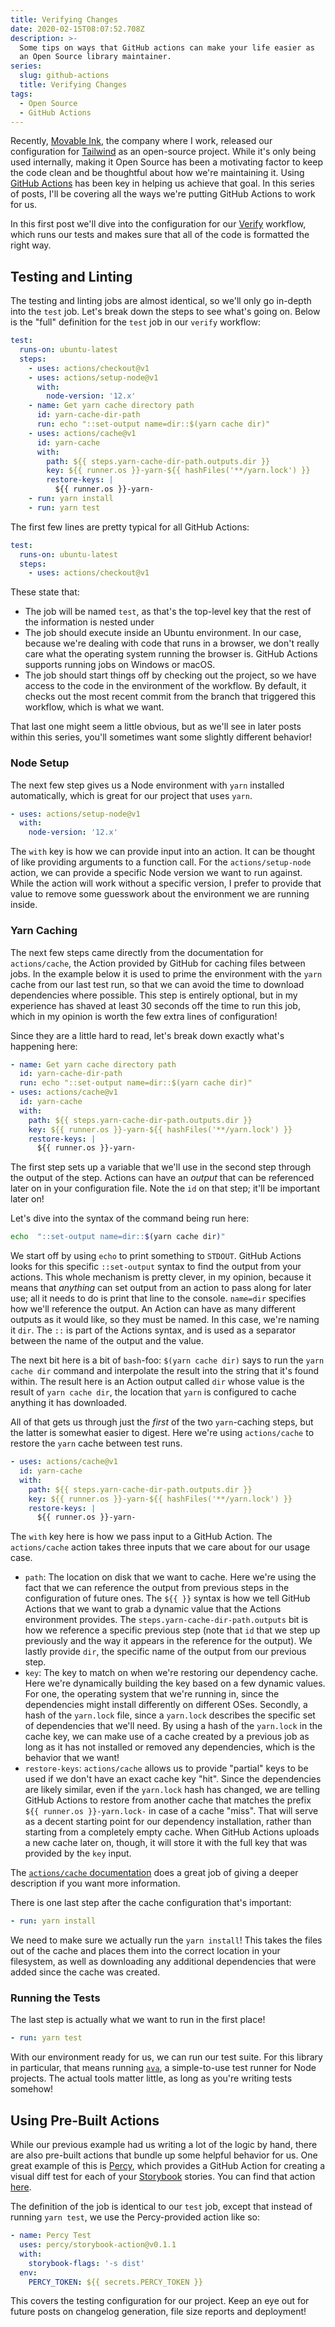 ```yaml
---
title: Verifying Changes
date: 2020-02-15T08:07:52.708Z
description: >-
  Some tips on ways that GitHub actions can make your life easier as
  an Open Source library maintainer.
series:
  slug: github-actions
  title: Verifying Changes
tags:
  - Open Source
  - GitHub Actions
---
```


Recently, [Movable Ink](https://movableink.com/), the company where I work, released our configuration for [Tailwind](https://tailwindcss.com/) as an open-source project. While it's only being used internally, making it Open Source has been a motivating factor to keep the code clean and be thoughtful about how we're maintaining it. Using [GitHub Actions](https://help.github.com/en/actions/getting-started-with-github-actions/about-github-actions) has been key in helping us achieve that goal. In this series of posts, I'll be covering all the ways we're putting GitHub Actions to work for us.

In this first post we'll dive into the configuration for our [Verify](https://github.com/movableink/tailwind-config/blob/612bb35be17c4b4c82ee782502d0d8be716326fc/.github/workflows/verify.yml) workflow, which runs our tests and makes sure that all of the code is formatted the right way.

## Testing and Linting

The testing and linting jobs are almost identical, so we'll only go in-depth into the `test` job. Let's break down the steps to see what's going on. Below is the "full" definition for the `test` job in our `verify` workflow:

```yaml
test:
  runs-on: ubuntu-latest
  steps:
    - uses: actions/checkout@v1
    - uses: actions/setup-node@v1
      with:
        node-version: '12.x'
    - name: Get yarn cache directory path
      id: yarn-cache-dir-path
      run: echo "::set-output name=dir::$(yarn cache dir)"
    - uses: actions/cache@v1
      id: yarn-cache
      with:
        path: ${{ steps.yarn-cache-dir-path.outputs.dir }}
        key: ${{ runner.os }}-yarn-${{ hashFiles('**/yarn.lock') }}
        restore-keys: |
          ${{ runner.os }}-yarn-
    - run: yarn install
    - run: yarn test
```

The first few lines are pretty typical for all GitHub Actions:

```yaml
test:
  runs-on: ubuntu-latest
  steps:
    - uses: actions/checkout@v1
```

These state that:

- The job will be named `test`, as that's the top-level key that the rest of the information is nested under
- The job should execute inside an Ubuntu environment. In our case, because we're dealing with code that runs in a browser, we don't really care what the operating system running the browser is. GitHub Actions supports running jobs on Windows or macOS.
- The job should start things off by checking out the project, so we have access to the code in the environment of the workflow. By default, it checks out the most recent commit from the branch that triggered this workflow, which is what we want.

That last one might seem a little obvious, but as we'll see in later posts within this series, you'll sometimes want some slightly different behavior!

### Node Setup

The next few step gives us a Node environment with `yarn` installed automatically, which is great for our project that uses `yarn`.

```yaml
- uses: actions/setup-node@v1
  with:
    node-version: '12.x'
```

The `with` key is how we can provide input into an action. It can be thought of like providing arguments to a function call. For the `actions/setup-node` action, we can provide a specific Node version we want to run against. While the action will work without a specific version, I prefer to provide that value to remove some guesswork about the environment we are running inside.

### Yarn Caching

The next few steps came directly from the documentation for `actions/cache`, the Action provided by GitHub for caching files between jobs. In the example below it is used to prime the environment with the `yarn` cache from our last test run, so that we can avoid the time to download dependencies where possible. This step is entirely optional, but in my experience has shaved at least 30 seconds off the time to run this job, which in my opinion is worth the few extra lines of configuration!

Since they are a little hard to read, let's break down exactly what's happening here:

```yaml
- name: Get yarn cache directory path
  id: yarn-cache-dir-path
  run: echo "::set-output name=dir::$(yarn cache dir)"
- uses: actions/cache@v1
  id: yarn-cache
  with:
    path: ${{ steps.yarn-cache-dir-path.outputs.dir }}
    key: ${{ runner.os }}-yarn-${{ hashFiles('**/yarn.lock') }}
    restore-keys: |
      ${{ runner.os }}-yarn-
```

The first step sets up a variable that we'll use in the second step through the output of the step. Actions can have an _output_ that can be referenced later on in your configuration file. Note the `id` on that step; it'll be important later on!

Let's dive into the syntax of the command being run here:

```bash
echo  "::set-output name=dir::$(yarn cache dir)"
```

We start off by using `echo` to print something to `STDOUT`. GitHub Actions looks for this specific `::set-output` syntax to find the output from your actions. This whole mechanism is pretty clever, in my opinion, because it means that _anything_ can set output from an action to pass along for later use; all it needs to do is print that line to the console.
`name=dir` specifies how we'll reference the output. An Action can have as many different outputs as it would like, so they must be named. In this case, we're naming it `dir`. The `::` is part of the Actions syntax, and is used as a separator between the name of the output and the value.

The next bit here is a bit of `bash`-foo: `$(yarn cache dir)` says to run the `yarn cache dir` command and interpolate the result into the string that it's found within. The result here is an Action output called `dir` whose value is the result of `yarn cache dir`, the location that `yarn` is configured to cache anything it has downloaded.

All of that gets us through just the _first_ of the two `yarn`-caching steps, but the latter is somewhat easier to digest. Here we're using `actions/cache` to restore the `yarn` cache between test runs.

```yaml
- uses: actions/cache@v1
  id: yarn-cache
  with:
    path: ${{ steps.yarn-cache-dir-path.outputs.dir }}
    key: ${{ runner.os }}-yarn-${{ hashFiles('**/yarn.lock') }}
    restore-keys: |
      ${{ runner.os }}-yarn-
```

The `with` key here is how we pass input to a GitHub Action. The `actions/cache` action takes three inputs that we care about for our usage case.

- `path`: The location on disk that we want to cache. Here we're using the fact that we can reference the output from previous steps in the configuration of future ones. The `${{ }}` syntax is how we tell GitHub Actions that we want to grab a dynamic value that the Actions environment provides. The `steps.yarn-cache-dir-path.outputs` bit is how we reference a specific previous step (note that `id` that we step up previously and the way it appears in the reference for the output). We lastly provide `dir`, the specific name of the output from our previous step.
- `key`: The key to match on when we're restoring our dependency cache. Here we're dynamically building the key based on a few dynamic values. For one, the operating system that we're running in, since the dependencies might install differently on different OSes. Secondly, a hash of the `yarn.lock` file, since a `yarn.lock` describes the specific set of dependencies that we'll need. By using a hash of the `yarn.lock` in the cache key, we can make use of a cache created by a previous job as long as it has not installed or removed any dependencies, which is the behavior that we want!
- `restore-keys`: `actions/cache` allows us to provide "partial" keys to be used if we don't have an exact cache key "hit". Since the dependencies are likely similar, even if the `yarn.lock` hash has changed, we are telling GitHub Actions to restore from another cache that matches the prefix `${{ runner.os }}-yarn.lock-` in case of a cache "miss". That will serve as a decent starting point for our dependency installation, rather than starting from a completely empty cache. When GitHub Actions uploads a new cache later on, though, it will store it with the full key that was provided by the `key` input.

The [`actions/cache` documentation](https://help.github.com/en/actions/configuring-and-managing-workflows/caching-dependencies-to-speed-up-workflows) does a great job of giving a deeper description if you want more information.

There is one last step after the cache configuration that's important:

```yaml
- run: yarn install
```

We need to make sure we actually run the `yarn install`! This takes the files out of the cache and places them into the correct location in your filesystem, as well as downloading any additional dependencies that were added since the cache was created.

### Running the Tests

The last step is actually what we want to run in the first place!

```yaml
- run: yarn test
```

With our environment ready for us, we can run our test suite. For this library in particular, that means running [`ava`](https://github.com/avajs/ava), a simple-to-use test runner for Node projects. The actual tools matter little, as long as you're writing tests somehow!

## Using Pre-Built Actions

While our previous example had us writing a lot of the logic by hand, there are also pre-built actions that bundle up some helpful behavior for us. One great example of this is [Percy](https://percy.io/), which provides a GitHub Action for creating a visual diff test for each of your [Storybook](https://storybook.js.org/) stories. You can find that action [here](https://github.com/percy/storybook-action).

The definition of the job is identical to our `test` job, except that instead of running `yarn test`, we use the Percy-provided action like so:

```yaml
- name: Percy Test
  uses: percy/storybook-action@v0.1.1
  with:
    storybook-flags: '-s dist'
  env:
    PERCY_TOKEN: ${{ secrets.PERCY_TOKEN }}
```

This covers the testing configuration for our project. Keep an eye out for future posts on changelog generation, file size reports and deployment!
